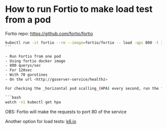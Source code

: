 # How to run Fortio to make load test from a pod

Fortio repo: <https://github.com/fortio/fortio>

````bash
kubectl run -it fortio --rm --image=fortio/fortio -- load -qps 800 -t 120s -c 70 "http://goserver-service/healthz"
```

- Run Fortio from one pod
- Using fortio docker image
- 800 querys/sec
- For 120sec
- With 70 gorotines
- On the url <http://goserver-service/healthz>

For checking the _horizontal pod scalling_(HPA) every second, run the following comman:

```bash
watch -n1 kubectl get hpa
````

OBS: Fortio will make the requests to port 80 of the service

Another option for load tests: [k6.io](https://k6.io/)

